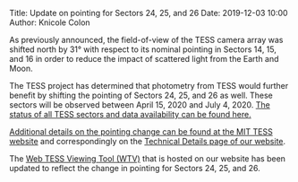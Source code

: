 Title: Update on pointing for Sectors 24, 25, and 26
Date: 2019-12-03 10:00
Author: Knicole Colon

As previously announced, the field-of-view of the TESS camera array was shifted north by 31° with respect to its nominal pointing in Sectors 14, 15, and 16 in order to reduce the impact of scattered light from the Earth and Moon.

The TESS project has determined that photometry from TESS would further benefit by shifting the pointing of Sectors 24, 25, and 26 as well. These sectors will be observed between April 15, 2020 and July 4, 2020. [The status of all TESS sectors and data availability can be found here.](status.html)

[Additional details on the pointing change can be found at the MIT TESS website](https://tess.mit.edu/observations/) and correspondingly on the [Technical Details page of our website](https://heasarc.gsfc.nasa.gov/docs/tess/observing-technical.html).

The [Web TESS Viewing Tool (WTV)](https://heasarc.gsfc.nasa.gov/cgi-bin/tess/webtess/wtv.py) that is hosted on our website has been updated to reflect the change in pointing for Sectors 24, 25, and 26.
